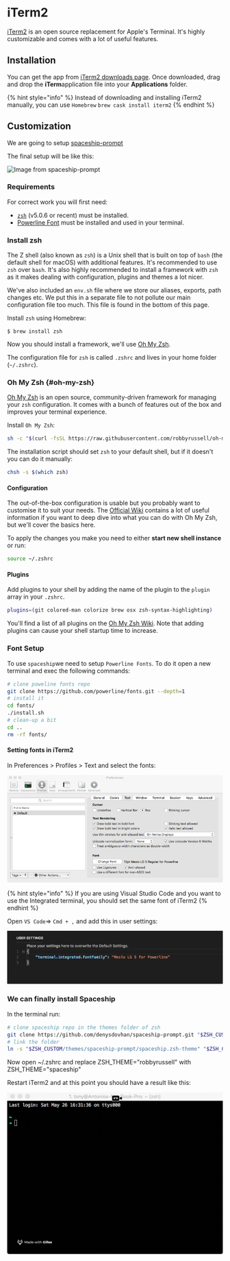 # iTerm2

[iTerm2](http://www.iterm2.com/) is an open source replacement for Apple's Terminal. It's highly customizable and comes with a lot of useful features.

## Installation

You can get the app from [iTerm2 downloads page](http://www.iterm2.com/downloads.html). Once downloaded, drag and drop the **iTerm**application file into your **Applications** folder.

{% hint style="info" %}
Instead of downloading and installing iTerm2 manually, you can use `Homebrew` `brew cask install iterm2`
{% endhint %}

## Customization

We are going to setup [spaceship-prompt](https://github.com/denysdovhan/spaceship-prompt)

The final setup will be like this:

![Image from spaceship-prompt](../.gitbook/assets/36086434-5de52ace-0ff2-11e8-8299-c67f9ab4e9bd.gif)

### 

### Requirements

For correct work you will first need:

* [`zsh`](http://www.zsh.org/) \(v5.0.6 or recent\) must be installed.
* [Powerline Font](https://github.com/powerline/fonts) must be installed and used in your terminal.

### Install zsh

The Z shell \(also known as `zsh`\) is a Unix shell that is built on top of `bash` \(the default shell for macOS\) with additional features. It's recommended to use `zsh` over `bash`. It's also highly recommended to install a framework with `zsh` as it makes dealing with configuration, plugins and themes a lot nicer.

We've also included an `env.sh` file where we store our aliases, exports, path changes etc. We put this in a separate file to not pollute our main configuration file too much. This file is found in the bottom of this page.

Install `zsh` using Homebrew:

```text
$ brew install zsh
```

Now you should install a framework, we'll use [Oh My Zsh](https://github.com/robbyrussell/oh-my-zsh).

The configuration file for `zsh` is called `.zshrc` and lives in your home folder \(`~/.zshrc`\).

### Oh My Zsh {#oh-my-zsh}

[Oh My Zsh](https://github.com/robbyrussell/oh-my-zsh) is an open source, community-driven framework for managing your `zsh` configuration. It comes with a bunch of features out of the box and improves your terminal experience.

Install `Oh My Zsh`:

```bash
sh -c "$(curl -fsSL https://raw.githubusercontent.com/robbyrussell/oh-my-zsh/master/tools/install.sh)"
```

The installation script should set `zsh` to your default shell, but if it doesn't you can do it manually:

```bash
chsh -s $(which zsh)
```

#### Configuration

The out-of-the-box configuration is usable but you probably want to customise it to suit your needs. The [Official Wiki](https://github.com/robbyrussell/oh-my-zsh/wiki) contains a lot of useful information if you want to deep dive into what you can do with Oh My Zsh, but we'll cover the basics here.

To apply the changes you make you need to either **start new shell instance** or run:

```bash
source ~/.zshrc
```

#### **Plugins**

Add plugins to your shell by adding the name of the plugin to the `plugin` array in your `.zshrc`.

```bash
plugins=(git colored-man colorize brew osx zsh-syntax-highlighting)
```

You'll find a list of all plugins on the [Oh My Zsh Wiki](https://github.com/robbyrussell/oh-my-zsh/wiki/Plugins). Note that adding plugins can cause your shell startup time to increase.

### Font Setup

To use `spaceship`we need to setup `Powerline Fonts`. To do it open a new terminal and exec the following commands:

```bash
# clone poweline fonts repo
git clone https://github.com/powerline/fonts.git --depth=1
# install it 
cd fonts/
./install.sh
# clean-up a bit
cd ..
rm -rf fonts/
```

#### Setting fonts in iTerm2

 In Preferences &gt; Profiles &gt; Text and select the fonts:

![](../.gitbook/assets/iterm-fonts-prefs.png)

{% hint style="info" %}
If you are using Visual Studio Code and you want to use the Integrated terminal, you should set the same font of iTerm2
{% endhint %}

Open `VS Code`=&gt; `Cmd + ,` and add this in user settings: 

![](../.gitbook/assets/screen-shot-2018-05-27-at-13.13.39.png)

### We can finally install Spaceship 

In the terminal run:

```bash
# clone spaceship repo in the themes folder of zsh
git clone https://github.com/denysdovhan/spaceship-prompt.git "$ZSH_CUSTOM/themes/spaceship-prompt"
# link the folder 
ln -s "$ZSH_CUSTOM/themes/spaceship-prompt/spaceship.zsh-theme" "$ZSH_CUSTOM/themes/spaceship.zsh-theme"
```

Now open ~/.zshrc and replace ZSH\_THEME="robbyrussell" with ZSH\_THEME="spaceship"

Restart iTerm2 and at this point you should have a result like this: 

![](../.gitbook/assets/2018-05-26-16.43.48.gif)

